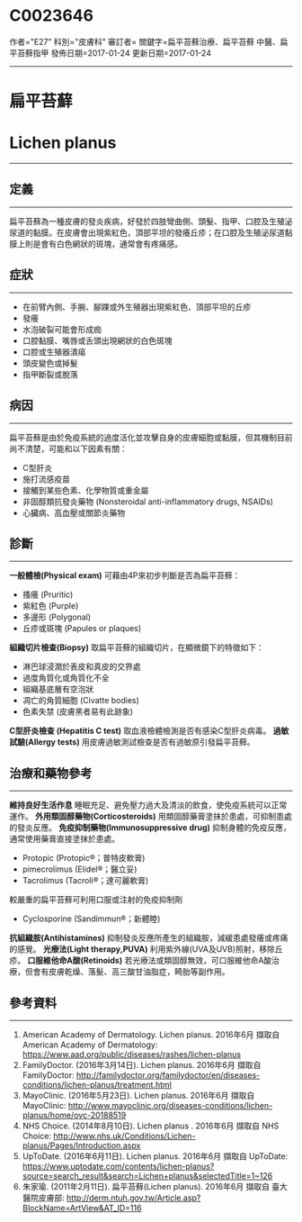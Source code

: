 # C0023646
作者="E27"
科別="皮膚科"
審訂者=
關鍵字=扁平苔蘚治療、扁平苔蘚 中醫、扁平苔蘚指甲
發佈日期=2017-01-24
更新日期=2017-01-24

----------
# 扁平苔蘚
# Lichen planus
----------
## 定義
----------

扁平苔蘚為一種皮膚的發炎疾病，好發於四肢彎曲側、頭髮、指甲、口腔及生殖泌尿道的黏膜。在皮膚會出現紫紅色，頂部平坦的發癢丘疹；在口腔及生殖泌尿道黏膜上則是會有白色網狀的斑塊，通常會有疼痛感。

## 症狀
----------
- 在前臂內側、手腕、腳踝或外生殖器出現紫紅色、頂部平坦的丘疹
- 發癢
- 水泡破裂可能會形成痂
- 口腔黏膜、嘴唇或舌頭出現網狀的白色斑塊
- 口腔或生殖器潰瘍
- 頭皮變色或掉髮
- 指甲斷裂或脫落
## 病因
----------

扁平苔蘚是由於免疫系統的過度活化並攻擊自身的皮膚細胞或黏膜，但其機制目前尚不清楚，可能和以下因素有關：

- C型肝炎
- 施打流感疫苗
- 接觸到某些色素、化學物質或重金屬
- 非固醇類抗發炎藥物 (Nonsteroidal anti-inflammatory drugs, NSAIDs)
- 心臟病、高血壓或關節炎藥物
## 診斷
----------

**一般體檢(Physical exam)**
可藉由4P來初步判斷是否為扁平苔蘚：

- 搔癢 (Pruritic)
- 紫紅色 (Purple)
- 多邊形 (Polygonal)
- 丘疹或斑塊 (Papules or plaques)

**組織切片檢查(Biopsy)**
取扁平苔蘚的組織切片，在顯微鏡下的特徵如下：

- 淋巴球浸潤於表皮和真皮的交界處
- 過度角質化或角質化不全
- 組織基底層有空泡狀
- 凋亡的角質細胞 (Civatte bodies)
- 色素失禁 (皮膚黑者易有此跡象)

**C型肝炎檢查 (Hepatitis C test)**
取血液檢體檢測是否有感染C型肝炎病毒。
**過敏試驗(Allergy tests)**
用皮膚過敏測試檢查是否有過敏原引發扁平苔蘚。 

## 治療和藥物參考
----------

**維持良好生活作息**
睡眠充足、避免壓力過大及清淡的飲食，使免疫系統可以正常運作。
**外用類固醇藥物(Corticosteroids)**
用類固醇藥膏塗抹於患處，可抑制患處的發炎反應。
**免疫抑制藥物(Immunosuppressive drug)**
抑制身體的免疫反應，通常使用藥膏直接塗抹於患處。

- Protopic (Protopic®；普特皮軟膏)
- pimecrolimus (Elidel®；醫立妥)
- Tacrolimus (Tacroli®；達可麗軟膏)

較嚴重的扁平苔蘚可利用口服或注射的免疫抑制劑

- Cyclosporine (Sandimmun®；新體睦)

**抗組織胺(Antihistamines)**
抑制發炎反應所產生的組織胺，減緩患處發癢或疼痛的感覺。
**光療法(Light therapy,PUVA)**
利用紫外線(UVA及UVB)照射，移除丘疹。
**口服維他命A酸(Retinoids)**
若光療法或類固醇無效，可口服維他命A酸治療，但會有皮膚乾燥、落髮、高三酸甘油脂症，畸胎等副作用。

## 參考資料
----------
1. American Academy of Dermatology. Lichen planus. 2016年6月 擷取自 American Academy of Dermatology: https://www.aad.org/public/diseases/rashes/lichen-planus
2. FamilyDoctor. (2016年3月14日). Lichen planus. 2016年6月 擷取自 FamilyDoctor: http://familydoctor.org/familydoctor/en/diseases-conditions/lichen-planus/treatment.html
3. MayoClinic. (2016年5月23日). Lichen planus. 2016年6月 擷取自 MayoClinic: http://www.mayoclinic.org/diseases-conditions/lichen-planus/home/ovc-20188519
4. NHS Choice. (2014年8月10日). Lichen planus . 2016年6月 擷取自 NHS Choice: http://www.nhs.uk/Conditions/Lichen-planus/Pages/Introduction.aspx
5. UpToDate. (2016年6月11日). Lichen planus. 2016年6月 擷取自 UpToDate: https://www.uptodate.com/contents/lichen-planus?source=search_result&search=Lichen+planus&selectedTitle=1~126
6. 朱家瑜. (2011年2月11日). 扁平苔蘚(Lichen planus). 2016年6月 擷取自 臺大醫院皮膚部: http://derm.ntuh.gov.tw/Article.asp?BlockName=ArtView&AT_ID=116

